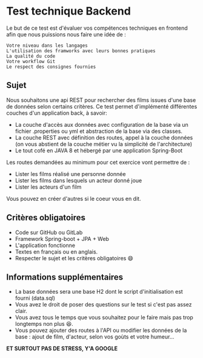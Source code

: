 # Test technique Backend

Le but de ce test est d'évaluer vos compétences techniques en frontend afin que nous puissions nous faire une idée de :

    Votre niveau dans les langages
    L'utilisation des framworks avec leurs bonnes pratiques
    La qualité du code
    Votre workflow Git
    Le respect des consignes fournies

## Sujet

Nous souhaitons une api REST pour rechercher des films issues d'une base de données selon certains critères. Ce test permet d'implémenté différentes couches d'un application back, à savoir:
 - La couche d'accès aux données avec configuration de la base via un fichier .properties ou yml et abstraction de la base via des classes.
 - La couche REST avec définition des routes, appel à la couche données (on vous abstient de la couche métier vu la simplicité de l'architecture)
- Le tout cofé en JAVA 8 et hébergé par une application Spring-Boot
 
 Les routes demandées au minimum pour cet exercice vont permettre de :
 - Lister les films réalisé une personne donnée
 - Lister les films dans lesquels un acteur donné joue
 - Lister les acteurs d'un film

Vous pouvez en créer d'autres si le coeur vous en dit.

## Critères obligatoires

 - Code sur GitHub ou GitLab
 - Framework Spring-boot + JPA + Web
 - L'application fonctionne
 - Textes en français ou en anglais.
 -  Respecter le sujet et les critères obligatoires 😄


## Informations supplémentaires

- La base données sera une base H2 dont le script d'initialisation est fourni (data.sql)
- Vous avez le droit de poser des questions sur le test si c'est pas assez clair.
- Vous avez tous le temps que vous souhaitez pour le faire mais pas trop longtemps non plus 😆.
- Vous pouvez ajouter des routes à l'API ou modifier les données de la base : ajout de film, d'acteur, selon vos goùts et votre humeur...
    
    
**ET SURTOUT PAS DE STRESS, Y'A GOOGLE**

